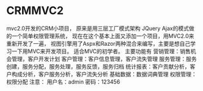 # CRMMVC2
mvc2.0开发的CRM小项目，
原来是用三层工厂模式架构 JQuery Ajax的模式做的一个简单权限管理系统，
现在在这个基本上面又添加一个项目，用MVC2.0来重新开发了一遍，
视图引擎用了Aspx和Razor两种混合来编写，主要是想自己学习一下用MVC来开发项目。
适合MVC的初学者。
主要功能有
营销管理：销售机会管理，客户开发计划
客户管理：客户信息管理，客户流失管理
服务管理：服务创建，服务分配，服务处理，服务反馈，服务归档
统计报表：客户贡献分析，客户构成分析，客户服务分析，客户流失分析
基础数据：数据词典管理
权限管理：权限分配
注意：
用户名：admin
密码：123456
